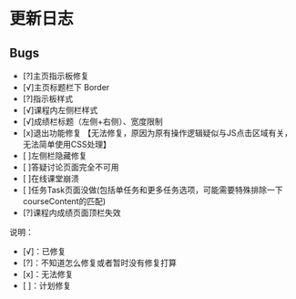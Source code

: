 # 更新日志

## Bugs

- [?]主页指示板修复
- [√]主页标题栏下 Border
- [?]指示板样式
- [√]课程内左侧栏样式
- [√]成绩栏标题（左侧+右侧）、宽度限制
- [x]退出功能修复 【无法修复，原因为原有操作逻辑疑似与JS点击区域有关，无法简单使用CSS处理】
- [ ]左侧栏隐藏修复
- [ ]答疑讨论页面完全不可用
- [ ]在线课堂崩溃
- [ ]任务Task页面没做(包括单任务和更多任务选项，可能需要特殊排除一下courseContent的匹配)
- [?]课程内成绩页面顶栏失效

说明：
* [√]：已修复
* [?]：不知道怎么修复或者暂时没有修复打算
* [x]：无法修复
* [ ]：计划修复